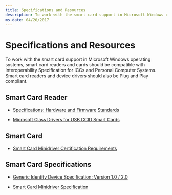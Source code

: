 ```yaml
---
title: Specifications and Resources
description: To work with the smart card support in Microsoft Windows operating systems, smart card readers and cards should be compatible with Interoperability Specification for ICCs and Personal Computer Systems.
ms.date: 04/20/2017
---
```


# Specifications and Resources


To work with the smart card support in Microsoft Windows operating systems, smart card readers and cards should be compatible with Interoperability Specification for ICCs and Personal Computer Systems. Smart card readers and device drivers should also be Plug and Play compliant.

## <span id="Smart_Card_Reader"></span><span id="smart_card_reader"></span><span id="SMART_CARD_READER"></span>Smart Card Reader


-   [Specifications: Hardware and Firmware Standards](/previous-versions/windows/hardware/download/dn550976(v=vs.85))

-   [Microsoft Class Drivers for USB CCID Smart Cards](/previous-versions/windows/hardware/design/dn653571(v=vs.85))

## <span id="Smart_Card"></span><span id="smart_card"></span><span id="SMART_CARD"></span>Smart Card


-   [Smart Card Minidriver Certification Requirements](/previous-versions/windows/hardware/design/dn653312(v=vs.85))

## <span id="Smart_Card_Specifications"></span><span id="smart_card_specifications"></span><span id="SMART_CARD_SPECIFICATIONS"></span>Smart Card Specifications


-   [Generic Identity Device Specification: Version 1.0 / 2.0](/previous-versions/windows/hardware/design/dn642100(v=vs.85))

-   [Smart Card Minidriver Specification](/previous-versions/windows/hardware/design/dn631754(v=vs.85))

 


